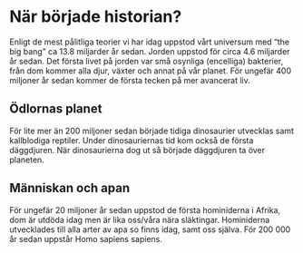 # När började historian?
Enligt de mest pålitliga teorier vi har idag uppstod vårt universum med “the big bang” ca 13.8 miljarder år sedan. Jorden uppstod för circa 4.6 miljarder år sedan. Det första livet på jorden var små osynliga (encelliga) bakterier, från dom kommer alla djur, växter och annat på vår planet. För ungefär 400 miljoner år sedan kommer de första tecken på mer avancerat liv.

## Ödlornas planet

För lite mer än 200 miljoner sedan började tidiga dinosaurier utvecklas samt kallblodiga reptiler. Under dinosauriernas tid kom också de första däggdjuren. När dinosaurierna dog ut så började däggdjuren ta över planeten.

## Människan och apan

För ungefär 20 miljoner år sedan uppstod de första hominiderna i Afrika, dom är utdöda idag men är lika oss/våra nära släktingar. Hominiderna utvecklades till alla arter av apa so finns idag, samt oss själva. För 200 000 år sedan uppstår Homo sapiens sapiens.
